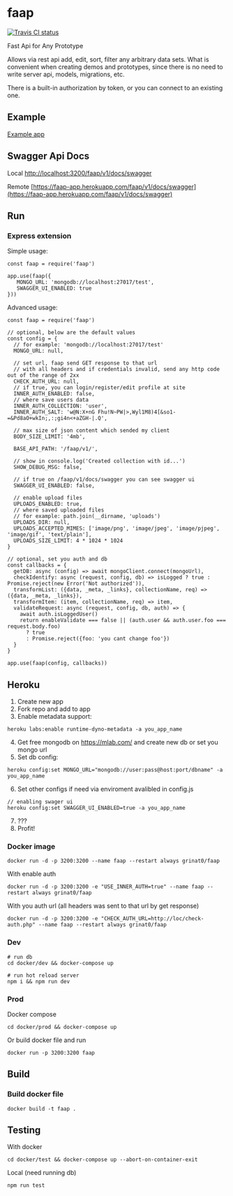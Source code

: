 # faap
[![Travis CI status](https://api.travis-ci.org/grinat/faap.svg?branch=master)](https://travis-ci.org/grinat/faap)

Fast Api for Any Prototype

Allows via rest api add, edit, sort, filter any arbitrary data sets. What is convenient when creating demos and prototypes, since there is no need to write server api, models, migrations, etc.

There is a built-in authorization by token, or you can connect to an existing one.

## Example

[Example app](https://grinat.github.io/faap/examples/items.html)

## Swagger Api Docs

Local
[http://localhost:3200/faap/v1/docs/swagger](http://localhost:3200/faap/v1/docs/swagger)

Remote
[https://faap-app.herokuapp.com/faap/v1/docs/swagger](https://faap-app.herokuapp.com/faap/v1/docs/swagger)


## Run
### Express extension
Simple usage:
```
const faap = require('faap')

app.use(faap({
   MONGO_URL: 'mongodb://localhost:27017/test',
   SWAGGER_UI_ENABLED: true
}))
```

Advanced usage:
```
const faap = require('faap')

// optional, below are the default values
const config = {
  // for example: 'mongodb://localhost:27017/test'
  MONGO_URL: null,

  // set url, faap send GET response to that url
  // with all headers and if credentials invalid, send any http code out of the range of 2xx
  CHECK_AUTH_URL: null,
  // if true, you can login/register/edit profile at site
  INNER_AUTH_ENABLED: false,
  // where save users data
  INNER_AUTH_COLLECTION: 'user',
  INNER_AUTH_SALT: 'w@N:X+nG Fhu!N~PW|>,Wyl1M8)4[&so1-=&Pd8aO+wkIn;,:;gi4n<+aZGH-|.Q',

  // max size of json content which sended my client
  BODY_SIZE_LIMIT: '4mb',

  BASE_API_PATH: '/faap/v1/',

  // show in console.log('Created collection with id...')
  SHOW_DEBUG_MSG: false,

  // if true on /faap/v1/docs/swagger you can see swagger ui
  SWAGGER_UI_ENABLED: false,

  // enable upload files
  UPLOADS_ENABLED: true,
  // where saved uploaded files
  // for example: path.join(__dirname, 'uploads')
  UPLOADS_DIR: null,
  UPLOADS_ACCEPTED_MIMES: ['image/png', 'image/jpeg', 'image/pjpeg', 'image/gif', 'text/plain'],
  UPLOADS_SIZE_LIMIT: 4 * 1024 * 1024
}

// optional, set you auth and db
const callbacks = {
  getDB: async (config) => await mongoClient.connect(mongoUrl),
  checkIdentify: async (request, config, db) => isLogged ? true : Promise.reject(new Error('Not authorized')),
  transformList: ({data, _meta, _links}, collectionName, req) => ({data, _meta, _links}),
  transformItem: (item, collectionName, req) => item,
  validateRequest: async (request, config, db, auth) => {
    await auth.isLoggedUser()
    return enableValidate === false || (auth.user && auth.user.foo === request.body.foo)
      ? true
      : Promise.reject({foo: 'you cant change foo'})
  }
}

app.use(faap(config, callbacks))
```

## Heroku
1. Create new app
2. Fork repo and add to app
3. Enable metadata support:
```
heroku labs:enable runtime-dyno-metadata -a you_app_name
```
4. Get free mongodb on https://mlab.com/ and create new db or set you mongo url
5. Set db config:
```
heroku config:set MONGO_URL="mongodb://user:pass@host:port/dbname" -a you_app_name
```
6. Set other configs if need via enviroment avalibled in config.js
```
// enabling swager ui
heroku config:set SWAGGER_UI_ENABLED=true -a you_app_name
```
7. ???
8. Profit!

### Docker image

```
docker run -d -p 3200:3200 --name faap --restart always grinat0/faap
```

With enable auth
```
docker run -d -p 3200:3200 -e "USE_INNER_AUTH=true" --name faap --restart always grinat0/faap
```

With you auth url (all headers was sent to that url by get response)
```
docker run -d -p 3200:3200 -e "CHECK_AUTH_URL=http://loc/check-auth.php" --name faap --restart always grinat0/faap
```

### Dev

```
# run db
cd docker/dev && docker-compose up

# run hot reload server
npm i && npm run dev
```

### Prod

Docker compose

```
cd docker/prod && docker-compose up
```

Or build docker file and run

```
docker run -p 3200:3200 faap
```

## Build
### Build docker file

```
docker build -t faap .
```

## Testing

With docker

```
cd docker/test && docker-compose up --abort-on-container-exit
```

Local (need running db)

```
npm run test
```
